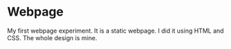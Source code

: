 # Webpage
My first webpage experiment. It is a static webpage. I did it using HTML and CSS. The whole design is mine.
